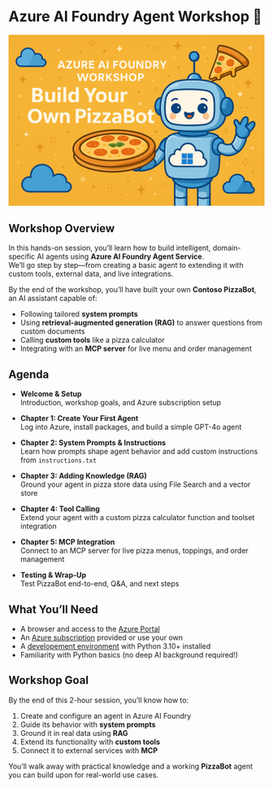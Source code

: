 # Azure AI Foundry Agent Workshop 🚀  

![](./docs/public/banner.png)

## Workshop Overview  

In this hands-on session, you’ll learn how to build intelligent, domain-specific AI agents using **Azure AI Foundry Agent Service**.  
We’ll go step by step—from creating a basic agent to extending it with custom tools, external data, and live integrations.  

By the end of the workshop, you’ll have built your own **Contoso PizzaBot**, an AI assistant capable of:  
- Following tailored **system prompts**  
- Using **retrieval-augmented generation (RAG)** to answer questions from custom documents  
- Calling **custom tools** like a pizza calculator  
- Integrating with an **MCP server** for live menu and order management  

## Agenda

- **Welcome & Setup**  
  Introduction, workshop goals, and Azure subscription setup  

- **Chapter 1: Create Your First Agent**  
  Log into Azure, install packages, and build a simple GPT-4o agent  

- **Chapter 2: System Prompts & Instructions**  
  Learn how prompts shape agent behavior and add custom instructions from `instructions.txt`  

- **Chapter 3: Adding Knowledge (RAG)**  
  Ground your agent in pizza store data using File Search and a vector store  

- **Chapter 4: Tool Calling**  
  Extend your agent with a custom pizza calculator function and toolset integration  

- **Chapter 5: MCP Integration**  
  Connect to an MCP server for live pizza menus, toppings, and order management  

- **Testing & Wrap-Up**  
  Test PizzaBot end-to-end, Q&A, and next steps  

## What You’ll Need  

- A browser and access to the [Azure Portal](https://portal.azure.com)  
- An [Azure subscription](./get-azure) provided or use your own
- A [developement environment](./dev-environment) with Python 3.10+ installed  
- Familiarity with Python basics (no deep AI background required!)  

## Workshop Goal  

By the end of this 2-hour session, you’ll know how to:  
1. Create and configure an agent in Azure AI Foundry  
2. Guide its behavior with **system prompts**  
3. Ground it in real data using **RAG**  
4. Extend its functionality with **custom tools**  
5. Connect it to external services with **MCP**  

You’ll walk away with practical knowledge and a working **PizzaBot** agent you can build upon for real-world use cases.  
